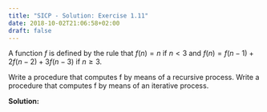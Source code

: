 ```yaml
---
title: "SICP - Solution: Exercise 1.11"
date: 2018-10-02T21:06:58+02:00
draft: false
---
```


A function $f$ is defined by the rule that ${f(n)=n}$ if ${n<3}$ and
${f(n)}={f(n-1)}+{2f(n-2)}+{3f(n-3)}$ if ${n\geq3}$.

Write a procedure that computes f by means of a recursive process. Write a procedure that computes f by means of an iterative process.

**Solution:**
